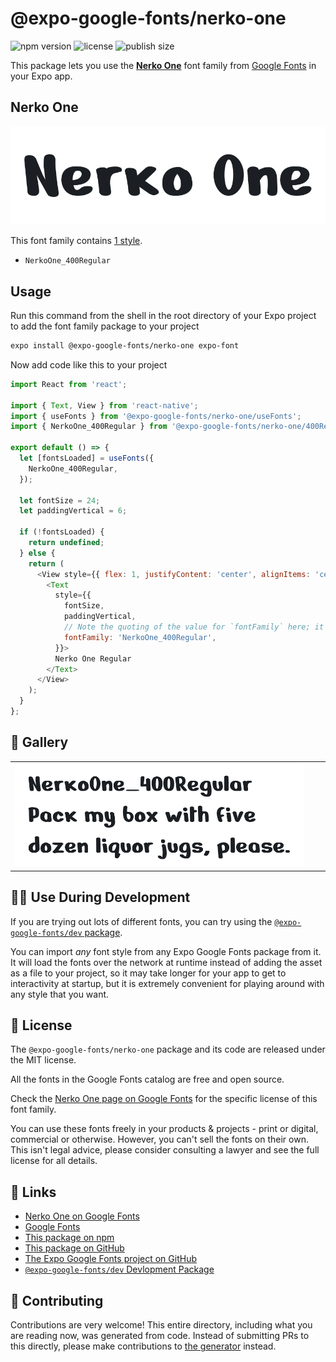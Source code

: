 # @expo-google-fonts/nerko-one

![npm version](https://flat.badgen.net/npm/v/@expo-google-fonts/nerko-one)
![license](https://flat.badgen.net/github/license/expo/google-fonts)
![publish size](https://flat.badgen.net/packagephobia/install/@expo-google-fonts/nerko-one)

This package lets you use the [**Nerko One**](https://fonts.google.com/specimen/Nerko+One) font family from [Google Fonts](https://fonts.google.com/) in your Expo app.

## Nerko One

![Nerko One](./font-family.png)

This font family contains [1 style](#-gallery).

- `NerkoOne_400Regular`

## Usage

Run this command from the shell in the root directory of your Expo project to add the font family package to your project
```sh
expo install @expo-google-fonts/nerko-one expo-font
```

Now add code like this to your project
```js
import React from 'react';

import { Text, View } from 'react-native';
import { useFonts } from '@expo-google-fonts/nerko-one/useFonts';
import { NerkoOne_400Regular } from '@expo-google-fonts/nerko-one/400Regular';

export default () => {
  let [fontsLoaded] = useFonts({
    NerkoOne_400Regular,
  });

  let fontSize = 24;
  let paddingVertical = 6;

  if (!fontsLoaded) {
    return undefined;
  } else {
    return (
      <View style={{ flex: 1, justifyContent: 'center', alignItems: 'center' }}>
        <Text
          style={{
            fontSize,
            paddingVertical,
            // Note the quoting of the value for `fontFamily` here; it expects a string!
            fontFamily: 'NerkoOne_400Regular',
          }}>
          Nerko One Regular
        </Text>
      </View>
    );
  }
};

```

## 🔡 Gallery


||||
|-|-|-|
|![NerkoOne_400Regular](.//400Regular/NerkoOne_400Regular.ttf.png)||||


## 👩‍💻 Use During Development

If you are trying out lots of different fonts, you can try using the [`@expo-google-fonts/dev` package](https://github.com/freeboub/google-fonts/tree/master/font-packages/dev#readme).

You can import *any* font style from any Expo Google Fonts package from it. It will load the fonts
over the network at runtime instead of adding the asset as a file to your project, so it may take longer
for your app to get to interactivity at startup, but it is extremely convenient
for playing around with any style that you want.

## 📖 License

The `@expo-google-fonts/nerko-one` package and its code are released under the MIT license.

All the fonts in the Google Fonts catalog are free and open source.

Check the [Nerko One page on Google Fonts](https://fonts.google.com/specimen/Nerko+One) for the specific license of this font family.

You can use these fonts freely in your products & projects - print or digital, commercial or otherwise. However, you can't sell the fonts on their own. This isn't legal advice, please consider consulting a lawyer and see the full license for all details.

## 🔗 Links

- [Nerko One on Google Fonts](https://fonts.google.com/specimen/Nerko+One)
- [Google Fonts](https://fonts.google.com/)
- [This package on npm](https://www.npmjs.com/package/@expo-google-fonts/nerko-one)
- [This package on GitHub](https://github.com/freeboub/google-fonts/tree/master/font-packages/nerko-one)
- [The Expo Google Fonts project on GitHub](https://github.com/freeboub/google-fonts)
- [`@expo-google-fonts/dev` Devlopment Package](https://github.com/freeboub/google-fonts/tree/master/font-packages/dev)

## 🤝 Contributing

Contributions are very welcome! This entire directory, including what you are reading now, was generated from code. Instead of submitting PRs to this directly, please make contributions to [the generator](https://github.com/freeboub/google-fonts/tree/master/packages/generator) instead.

